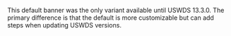 This default banner was the only variant available until USWDS 13.3.0. The primary difference is that the default is more customizable but can add steps when updating USWDS versions.
